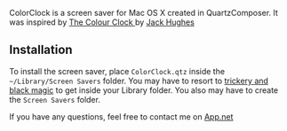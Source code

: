 ColorClock is a screen saver for Mac OS X created in QuartzComposer. It was inspired by [The Colour Clock ](http://www.clock.lookatjack.com/) by [Jack Hughes](http://www.lookatjack.com/)

## Installation

To install the screen saver, place `ColorClock.qtz` inside the `~/Library/Screen Savers` folder. You may have to resort to [trickery and black magic](http://www.macworld.com/article/1161156/view_library_folder_in_lion.html) to get inside your Library folder. You also may have to create the `Screen Savers` folder.

If you have any questions, feel free to contact me on [App.net](https://alpha.app.net/edwardloveall)